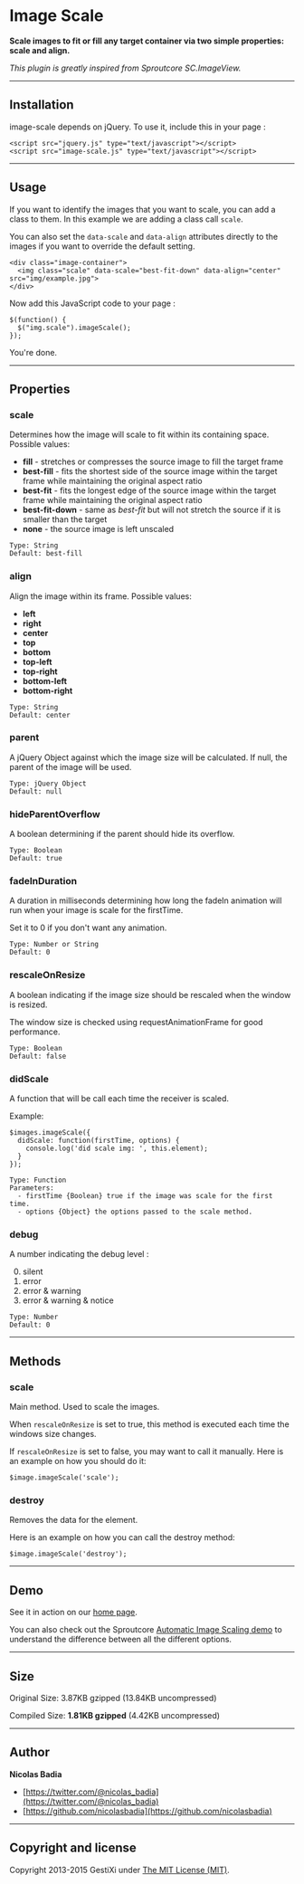 Image Scale
===========

**Scale images to fit or fill any target container via two simple properties: scale and align.**

*This plugin is greatly inspired from Sproutcore SC.ImageView.*

------

## Installation

image-scale depends on jQuery. To use it, include this in your page :

    <script src="jquery.js" type="text/javascript"></script>
    <script src="image-scale.js" type="text/javascript"></script>

------

## Usage

If you want to identify the images that you want to scale, you can add a class to them. In this example we are adding a class call `scale`.

You can also set the `data-scale` and `data-align` attributes directly to the images if you want to override the default setting.

    <div class="image-container">
      <img class="scale" data-scale="best-fit-down" data-align="center" src="img/example.jpg">
    </div>

Now add this JavaScript code to your page :

    $(function() {
      $("img.scale").imageScale();
    });

You're done.

------

## Properties


### scale

Determines how the image will scale to fit within its containing space. Possible values:

* **fill** - stretches or compresses the source image to fill the target frame
* **best-fill** - fits the shortest side of the source image within the target frame while maintaining the original aspect ratio
* **best-fit** - fits the longest edge of the source image within the target frame while maintaining the original aspect ratio
* **best-fit-down** - same as *best-fit* but will not stretch the source if it is smaller than the target
* **none** - the source image is left unscaled

<!-- -->

    Type: String
    Default: best-fill


### align

Align the image within its frame. Possible values:

* **left**
* **right**
* **center**
* **top**
* **bottom**
* **top-left**
* **top-right**
* **bottom-left**
* **bottom-right**

<!-- -->
      
    Type: String
    Default: center


### parent

A jQuery Object against which the image size will be calculated.
If null, the parent of the image will be used.
      
    Type: jQuery Object
    Default: null


### hideParentOverflow

A boolean determining if the parent should hide its overflow.

    Type: Boolean
    Default: true


### fadeInDuration

A duration in milliseconds determining how long the fadeIn animation 
will run when your image is scale for the firstTime.

Set it to 0 if you don't want any animation.

    Type: Number or String
    Default: 0


### rescaleOnResize

A boolean indicating if the image size should be rescaled when the window is resized. 

The window size is checked using requestAnimationFrame for good performance.

    Type: Boolean
    Default: false
  

### didScale

A function that will be call each time the receiver is scaled. 

Example:

    $images.imageScale({ 
      didScale: function(firstTime, options) {
        console.log('did scale img: ', this.element);
      }
    });

<!-- -->

    Type: Function
    Parameters: 
      - firstTime {Boolean} true if the image was scale for the first time.
      - options {Object} the options passed to the scale method.
  

### debug

A number indicating the debug level :

0. silent
1. error
2. error & warning
3. error & warning & notice

<!-- -->

    Type: Number
    Default: 0

------

## Methods


### scale

Main method. Used to scale the images.

When `rescaleOnResize` is set to true, this method is executed each time the
windows size changes.  

If `rescaleOnResize` is set to false, you may want to call it manually. Here is an 
example on how you should do it:

    $image.imageScale('scale');


### destroy

Removes the data for the element.

Here is an example on how you can call the destroy method:

    $image.imageScale('destroy');


------

## Demo

See it in action on our [home page](https://www.gestixi.com).


You can also check out the Sproutcore [Automatic Image Scaling demo](http://showcase.sproutcore.com/#demos/Automatic%20Image%20Scaling) to understand the difference between all the different options.


------

## Size

Original Size:  3.87KB gzipped (13.84KB uncompressed)

Compiled Size:  **1.81KB gzipped** (4.42KB uncompressed)


------

## Author

**Nicolas Badia**

+ [https://twitter.com/@nicolas_badia](https://twitter.com/@nicolas_badia)
+ [https://github.com/nicolasbadia](https://github.com/nicolasbadia)


------

## Copyright and license

Copyright 2013-2015 GestiXi under [The MIT License (MIT)](LICENSE).
